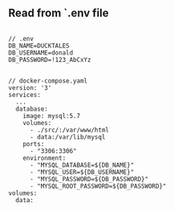 ## Read from `.env file

<pre><code class="yaml" data-trim data-noescape>
// .env
DB_NAME=DUCKTALES
DB_USERNAME=donald
DB_PASSWORD=!123_AbCxYz
</code></pre>

<pre><code class="yaml" data-trim data-noescape>
// docker-compose.yaml
version: '3'
services:
  ...
  database:
    image: mysql:5.7
    volumes:
      - ./src/:/var/www/html
      - data:/var/lib/mysql
    ports:
      - "3306:3306"
    environment:
      - "MYSQL_DATABASE=${DB_NAME}"
      - "MYSQL_USER=${DB_USERNAME}"
      - "MYSQL_PASSWORD=${DB_PASSWORD}"
      - "MYSQL_ROOT_PASSWORD=${DB_PASSWORD}"
volumes:
  data:
</code></pre>
